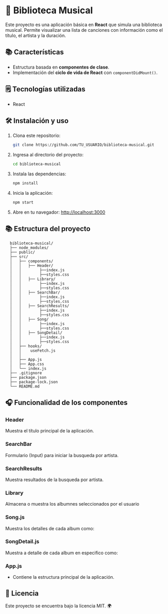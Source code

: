 # 🎵 Biblioteca Musical

Este proyecto es una aplicación básica en **React** que simula una biblioteca musical. Permite visualizar una lista de canciones con información como el título, el artista y la duración.

## 📚 Características

- Estructura basada en **componentes de clase**.
- Implementación del **ciclo de vida de React** con `componentDidMount()`.

## 🗒️ Tecnologías utilizadas

- React

## 🛠️ Instalación y uso

1. Clona este repositorio:
   ```sh
   git clone https://github.com/TU_USUARIO/biblioteca-musical.git
   ```
2. Ingresa al directorio del proyecto:
   ```sh
   cd biblioteca-musical
   ```
3. Instala las dependencias:
   ```sh
   npm install
   ```
4. Inicia la aplicación:
   ```sh
   npm start
   ```
5. Abre en tu navegador: [http://localhost:3000](http://localhost:3000)

## 📚 Estructura del proyecto

```
  biblioteca-musical/
  ├── node_modules/
  ├── public/
  ├── src/
  │   ├── components/
  │   │   ├── Header/
  │   │        ├──index.js
  │   │        ├──styles.css
  │   │   ├── Library/
  │   │        ├──index.js
  │   │        ├──styles.css
  │   │   ├── SearchBar/
  │   │        ├──index.js
  │   │        ├──styles.css
  │   │   ├── SearchResults/
  │   │        ├──index.js
  │   │        ├──styles.css
  │   │   ├── Song/
  │   │        ├──index.js
  │   │        ├──styles.css
  │   │   ├── SongDetail/
  │   │        ├──index.js
  │   │        ├──styles.css
  │   ├── hooks/
  │   │    useFetch.js
  │   │
  │   ├── App.js
  │   ├── App.css
  │   └── index.js
  ├── .gitignore
  ├── package.json
  ├── package-lock.json
  └── README.md
```

## 🎧 Funcionalidad de los componentes

### **Header**

Muestra el título principal de la aplicación.

### **SearchBar**

Formulario (Input) para iniciar la busqueda por artista.

### **SearchResults**

Muestra resultados de la busqueda por artista.

### **Library**

Almacena o muestra los albumnes seleccionados por el usuario

### **Song.js**

Muestra los detalles de cada album como:

### **SongDetail.js**

Muestra a detalle de cada album en especifico como:

### **App.js**

- Contiene la estructura principal de la aplicación.

## 📅 Licencia

Este proyecto se encuentra bajo la licencia MIT. 🌍
